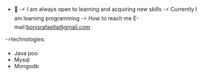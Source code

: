- 👀
-⚡ I am always open to learning and acquiring new skills
-⚡ Currently I am learning programming 
-⚡ How to reach me E-mail:bonisrafaella@gmail.com

-⚡technologies:
  - Java poo
  - Mysql
  - Mongodb

